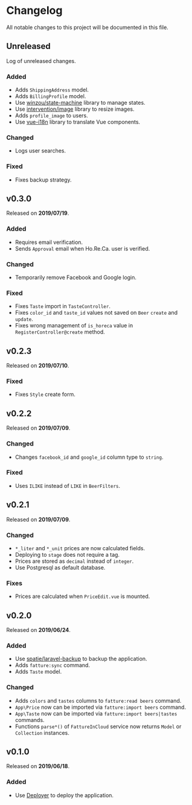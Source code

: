 # Changelog

All notable changes to this project will be documented in this file.

## Unreleased

Log of unreleased changes.

### Added

- Adds `ShippingAddress` model.
- Adds `BillingProfile` model.
- Use [winzou/state-machine](https://github.com/winzou/state-machine) library to manage states.
- Use [intervention/image](https://github.com/Intervention/image) library to resize images.
- Adds `profile_image` to users.
- Use [vue-i18n](https://github.com/kazupon/vue-i18n) library to translate Vue components.

### Changed

- Logs user searches.

### Fixed

- Fixes backup strategy. 

## v0.3.0

Released on **2019/07/19**.

### Added

- Requires email verification.
- Sends `Approval` email when Ho.Re.Ca. user is verified.

### Changed

- Temporarily remove Facebook and Google login.

### Fixed

- Fixes `Taste` import in `TasteController`.
- Fixes `color_id` and `taste_id` values not saved on `Beer` `create` and `update`.
- Fixes wrong management of `is_horeca` value in `RegisterController@create` method. 

## v0.2.3

Released on **2019/07/10**.

### Fixed

- Fixes `Style` create form.

## v0.2.2

Released on **2019/07/09**.

### Changed

- Changes `facebook_id` and `google_id` column type to `string`.

### Fixed

- Uses `ILIKE` instead of `LIKE` in `BeerFilters`.

## v0.2.1

Released on **2019/07/09**.

### Changed

- `*_liter` and `*_unit` prices are now calculated fields.
- Deploying to `stage` does not require a tag.
- Prices are stored as `decimal` instead of `integer`.
- Use Postgresql as default database.

### Fixes

- Prices are calculated when `PriceEdit.vue` is mounted.

## v0.2.0

Released on **2019/06/24**.

### Added

- Use [spatie/laravel-backup](https://github.com/spatie/laravel-backup) to backup the application.
- Adds `fatture:sync` command.
- Adds `Taste` model.

### Changed

- Adds `colors` and `tastes` columns to `fatture:read beers` command.
- `App\Price` now can be imported via `fatture:import beers` command.
- `App\Taste` now can be imported via `fatture:import beers|tastes` commands. 
- Functions `parse*()` of `FattureInCloud` service now returns `Model` or `Collection` instances.

## v0.1.0

Released on **2019/06/18**.

### Added

- Use [Deployer](https://deployer.org/) to deploy the application.
